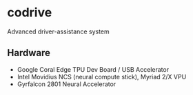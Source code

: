 # codrive
Advanced driver-assistance system

## Hardware

   * Google Coral Edge TPU Dev Board / USB Accelerator
   * Intel Movidius NCS (neural compute stick), Myriad 2/X VPU
   * Gyrfalcon 2801 Neural Accelerator

